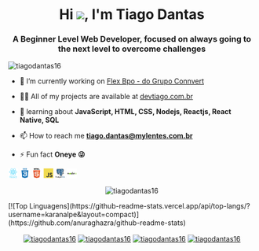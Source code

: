 <h1 align="center">Hi <img src="https://raw.githubusercontent.com/kaueMarques/kaueMarques/master/hi.gif" width="30px">, I'm Tiago Dantas</h1>
<h3 align="center">A Beginner Level Web Developer, focused on always going to the next level to overcome challenges</h3>
<p align="left"> <img src="https://img.shields.io/badge/Profile%20views-Tiago%20Dantas-blue" alt="tiagodantas16" /> </p>

- 🔭 I’m currently working on [Flex Bpo - do Grupo Connvert](https://www.flexbpo.com.br/)

- 👨‍💻 All of my projects are available at [devtiago.com.br](https://github.com/tiagodantas16)

- 💬 learning about **JavaScript, HTML, CSS, Nodejs, Reactjs, React Native, SQL**

- 📫 How to reach me **tiago.dantas@mylentes.com.br**

- ⚡ Fun fact **Oneye 😜**

<p align="left">
<img src="https://raw.githubusercontent.com/devicons/devicon/master/icons/react/react-original-wordmark.svg" alt="react" width="20" height="20"/>
<img src="https://raw.githubusercontent.com/devicons/devicon/master/icons/css3/css3-plain-wordmark.svg" alt="css3"  width="20" height="20"/>
<img src="https://raw.githubusercontent.com/devicons/devicon/master/icons/html5/html5-original-wordmark.svg" alt="html5"  width="20" height="20"/>
<img src="https://raw.githubusercontent.com/devicons/devicon/master/icons/javascript/javascript-original.svg" alt="javascript" width="20" height="20"/>
<img src="https://raw.githubusercontent.com/devicons/devicon/master/icons/postgresql/postgresql-original-wordmark.svg" alt="postgresql" width="20" height="20"/>
<img src="https://raw.githubusercontent.com/devicons/devicon/master/icons/nodejs/nodejs-original-wordmark.svg" alt="nodejs" width="20" height="20"/></p><p align="center">
<img src="https://github-readme-stats.vercel.app/api?username=tiagodantas16&show_icons=true&theme=react" alt="tiagodantas16"/> 
</p>
[![Top Linguagens](https://github-readme-stats.vercel.app/api/top-langs/?username=karanalpe&layout=compact)](https://github.com/anuraghazra/github-readme-stats)

<p align="center">
<a href="https://twitter.com/TiagoPe08843906" target="blank"><img align="center" src="https://cdn.jsdelivr.net/npm/simple-icons@3.0.1/icons/twitter.svg" alt="tiagodantas16" height="20" width="20" /></a>
<a href="https://linkedin.com/in/tiago-pereira-dantas-b2a541134" target="blank"><img align="center" src="https://cdn.jsdelivr.net/npm/simple-icons@3.0.1/icons/linkedin.svg" alt="tiagodantas16" height="20" width="20" /></a>
<a href="https://fb.com/tiago.p.dantas" target="blank"><img align="center" src="https://cdn.jsdelivr.net/npm/simple-icons@3.0.1/icons/facebook.svg" alt="tiagodantas16" height="20" width="20" /></a>
<a href="https://instagram.com/tiago.dantas16" target="blank"><img align="center" src="https://cdn.jsdelivr.net/npm/simple-icons@3.0.1/icons/instagram.svg" alt="tiagodantas16" height="20" width="20" /></a>
<!--<a href="https://codepen.io/maykbrito" target="blank"><img align="center" src="https://cdn.jsdelivr.net/npm/simple-icons@3.0.1/icons/codepen.svg" alt="tiagodantas16" height="20" width="20" /></a> 
<a href="https://stackoverflow.com/maykbrito" target="blank"><img align="center" src="https://cdn.jsdelivr.net/npm/simple-icons@3.0.1/icons/stackoverflow.svg" alt="tiagodantas16" height="20" width="20" /></a>
<a href="https://codesandbox.com/maykbrito" target="blank"><img align="center" src="https://cdn.jsdelivr.net/npm/simple-icons@3.0.1/icons/codesandbox.svg" alt="tiagodantas16" height="20" width="20" /></a>-->
</p>

<!--
**maykbrito/maykbrito** is a ✨ _special_ ✨ repository because its `README.md` (this file) appears on your GitHub profile.

Here are some ideas to get you started:

- 🔭 I’m currently working on ...
- 🌱 I’m currently learning ...
- 👯 I’m looking to collaborate on ...
- 🤔 I’m looking for help with ...
- 💬 Ask me about ...
- 📫 How to reach me: ...
- 😄 Pronouns: ...
- ⚡ Fun fact: ...
-->
